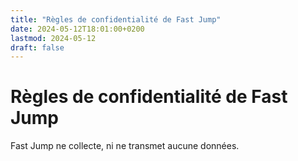 ```yaml
---
title: "Règles de confidentialité de Fast Jump"
date: 2024-05-12T18:01:00+0200
lastmod: 2024-05-12
draft: false
---
```


# Règles de confidentialité de Fast Jump

Fast Jump ne collecte, ni ne transmet aucune données.